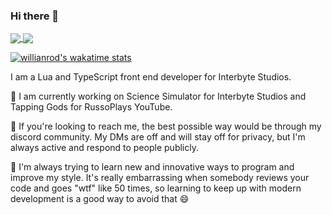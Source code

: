 ### Hi there 👋

<a href="https://github.com/Cigatronix">
  <img align="center" src="https://github-readme-stats.vercel.app/api?username=cigatronix&count_private=true&hide=stars&hide_border=true&show_icons=true&theme=onedark&custom_title=My%20GitHub%20Stats!" />
</a>
<a href="https://github.com/Cigatronix">
  <img align="center" src="https://github-readme-stats.vercel.app/api/top-langs/?username=cigatronix&hide_border=true&layout=compact&count_private=true&hide=stars&show_icons=true&theme=onedark&custom_title=Languages%20I%20Use!" />
</a>

[![willianrod's wakatime stats](https://github-readme-stats.vercel.app/api/wakatime?username=cigatronix)](https://github.com/anuraghazra/github-readme-stats)


I am a Lua and TypeScript front end developer for Interbyte Studios.

🔭 I am currently working on Science Simulator for Interbyte Studios and Tapping Gods for RussoPlays YouTube.

💬 If you're looking to reach me, the best possible way would be through my discord community. My DMs are off and will stay off for privacy, but I'm always active and respond to people publicly.

🌱 I'm always trying to learn new and innovative ways to program and improve my style. It's really embarrassing when somebody reviews your code and goes "wtf" like 50 times, so learning to keep up with modern development is a good way to avoid that 😄


